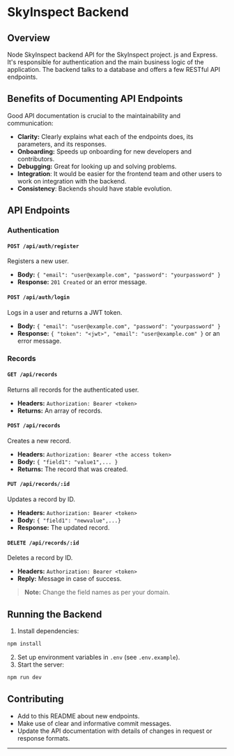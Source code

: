 # SkyInspect Backend

## Overview

Node SkyInspect backend API for the SkyInspect project. js and Express. It's responsible for authentication and the main business logic of the application. The backend talks to a database and offers a few RESTful API endpoints.

## Benefits of Documenting API Endpoints

Good API documentation is crucial to the maintainability and communication:

- **Clarity:** Clearly explains what each of the endpoints does, its parameters, and its responses.
- **Onboarding:** Speeds up onboarding for new developers and contributors.
- **Debugging:** Great for looking up and solving problems.
- **Integration**: It would be easier for the frontend team and other users to work on integration with the backend.
- **Consistency**: Backends should have stable evolution.

## API Endpoints

### Authentication

#### `POST /api/auth/register`
Registers a new user.
- **Body:** `{ "email": "user@example.com", "password": "yourpassword" }`
- **Response:** `201 Created` or an error message.

#### `POST /api/auth/login`
Logs in a user and returns a JWT token.
- **Body:** `{ "email": "user@example.com", "password": "yourpassword" }`
- **Response:** `{ "token": "<jwt>", "email": "user@example.com" }` or an error message.

### Records

#### `GET /api/records`
Returns all records for the authenticated user.
- **Headers:** `Authorization: Bearer <token>`
- **Returns:** An array of records.

#### `POST /api/records`
Creates a new record.
- **Headers:** `Authorization: Bearer <the access token>`
- **Body:** `{ "field1": "value1",... }`
- **Returns:** The record that was created.

#### `PUT /api/records/:id`
Updates a record by ID.
- **Headers:** `Authorization: Bearer <token>`
- **Body:** `{ "field1": "newvalue",...}`
- **Response:** The updated record.

#### `DELETE /api/records/:id`
Deletes a record by ID.
- **Headers:** `Authorization: Bearer <token>`
- **Reply:** Message in case of success.

>**Note:** Change the field names as per your domain.

## Running the Backend

1. Install dependencies:
```bash
npm install
```
2. Set up environment variables in `.env` (see `.env.example`).
3. Start the server:
```bash
npm run dev
```

## Contributing

- Add to this README about new endpoints.
- Make use of clear and informative commit messages.
- Update the API documentation with details of changes in request or response formats.

---